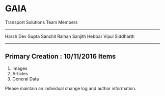 # GAIA
Transport Solutions
Team Members
****
Harsh Dev Gupta
Sanchit Ralhan 
Sanjith Hebbar
Vipul Siddharth
****
Primary Creation : 10/11/2016
Items
----
1. Images
2. Articles
3. General Data 

Please maintain an individual change log and author information.
